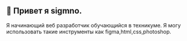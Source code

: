 ## 👋 Привет я sigmno.
Я начинающий веб разработчик обучающийся в техникуме.
Я могу использовать такие инструменты как figma,html,css,photoshop.
